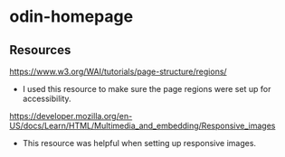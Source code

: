 # odin-homepage


## Resources

https://www.w3.org/WAI/tutorials/page-structure/regions/
- I used this resource to make sure the page regions were set up for accessibility.

https://developer.mozilla.org/en-US/docs/Learn/HTML/Multimedia_and_embedding/Responsive_images
- This resource was helpful when setting up responsive images.